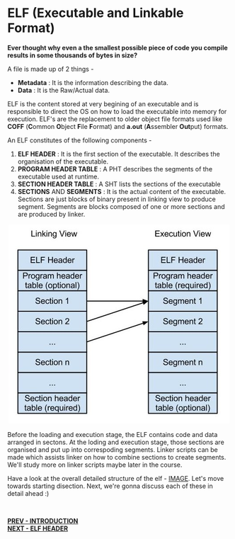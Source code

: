 # ELF (Executable and Linkable Format)
**Ever thought why even a the smallest possible piece of code you compile results in some thousands of bytes in size?** <br>

A file is made up of 2 things - 
* **Metadata** : It is the information describing the data.
* **Data** : It is the Raw/Actual data. <br>

ELF is the content stored at very begining of an executable and is responsible to direct the OS on how to load the executable into memory for execution. ELF's are the replacement to older object file formats used like **COFF** (**C**ommon **O**bject **F**ile **F**ormat) and **a.out** (**A**ssembler **Out**put) formats. 

An ELF constitutes of the following components -

1.  **ELF HEADER** : It is the first section of the executable. It describes the organisation of the executable. 
2.  **PROGRAM HEADER TABLE** : A PHT describes the segments of the executable used at runtime.
3.  **SECTION HEADER TABLE** : A SHT lists the sections of the executable 
4.  **SECTIONS** AND **SEGMENTS** : It is the actual content of the executable. Sections are just blocks of binary present in linking view to produce segment. Segments are blocks composed of one or more sections and are produced by linker.

<p align="center">
  <img src="./IMAGES/linking_view_and_execution_view.jpg">
</p>
 

Before the loading and execution stage, the ELF contains code and data arranged in sectons. At the loding and execution stage, those sections are organised and put up into correspoding segments.
Linker scripts can be made which assists linker on how to combine sections to create segments. We'll study more on linker scripts maybe later in the course.

Have a look at the overall detailed structure of the elf - [IMAGE]. 
Let's move towards starting disection. Next, we're gonna discuss each of these in detail ahead :)

<br>

**[PREV - INTRODUCTION]** <br>
**[NEXT - ELF HEADER]**

[IMAGE]: ./IMAGES/ELF_DISECTION.png
[PREV - INTRODUCTION]: ./../Introduction/Introduction.md
[NEXT - ELF HEADER]: ./ELF_HEADER/ELF_HEADER.md